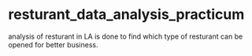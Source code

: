 # resturant_data_analysis_practicum
 analysis of resturant in LA is done to find which type of resturant can be opened for better business.

